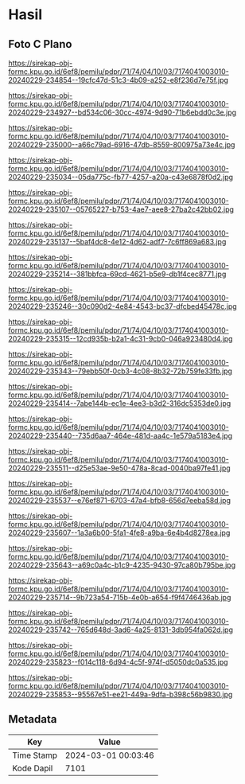 # Hasil

## Foto C Plano

https://sirekap-obj-formc.kpu.go.id/6ef8/pemilu/pdpr/71/74/04/10/03/7174041003010-20240229-234854--19cfc47d-51c3-4b09-a252-e8f236d7e75f.jpg

https://sirekap-obj-formc.kpu.go.id/6ef8/pemilu/pdpr/71/74/04/10/03/7174041003010-20240229-234927--bd534c06-30cc-4974-9d90-71b6ebdd0c3e.jpg

https://sirekap-obj-formc.kpu.go.id/6ef8/pemilu/pdpr/71/74/04/10/03/7174041003010-20240229-235000--a66c79ad-6916-47db-8559-800975a73e4c.jpg

https://sirekap-obj-formc.kpu.go.id/6ef8/pemilu/pdpr/71/74/04/10/03/7174041003010-20240229-235034--05da775c-fb77-4257-a20a-c43e6878f0d2.jpg

https://sirekap-obj-formc.kpu.go.id/6ef8/pemilu/pdpr/71/74/04/10/03/7174041003010-20240229-235107--05765227-b753-4ae7-aee8-27ba2c42bb02.jpg

https://sirekap-obj-formc.kpu.go.id/6ef8/pemilu/pdpr/71/74/04/10/03/7174041003010-20240229-235137--5baf4dc8-4e12-4d62-adf7-7c6ff869a683.jpg

https://sirekap-obj-formc.kpu.go.id/6ef8/pemilu/pdpr/71/74/04/10/03/7174041003010-20240229-235214--381bbfca-69cd-4621-b5e9-db1f4cec8771.jpg

https://sirekap-obj-formc.kpu.go.id/6ef8/pemilu/pdpr/71/74/04/10/03/7174041003010-20240229-235246--30c090d2-4e84-4543-bc37-dfcbed45478c.jpg

https://sirekap-obj-formc.kpu.go.id/6ef8/pemilu/pdpr/71/74/04/10/03/7174041003010-20240229-235315--12cd935b-b2a1-4c31-9cb0-046a923480d4.jpg

https://sirekap-obj-formc.kpu.go.id/6ef8/pemilu/pdpr/71/74/04/10/03/7174041003010-20240229-235343--79ebb50f-0cb3-4c08-8b32-72b759fe33fb.jpg

https://sirekap-obj-formc.kpu.go.id/6ef8/pemilu/pdpr/71/74/04/10/03/7174041003010-20240229-235414--7abe144b-ec1e-4ee3-b3d2-316dc5353de0.jpg

https://sirekap-obj-formc.kpu.go.id/6ef8/pemilu/pdpr/71/74/04/10/03/7174041003010-20240229-235440--735d6aa7-464e-481d-aa4c-1e579a5183e4.jpg

https://sirekap-obj-formc.kpu.go.id/6ef8/pemilu/pdpr/71/74/04/10/03/7174041003010-20240229-235511--d25e53ae-9e50-478a-8cad-0040ba97fe41.jpg

https://sirekap-obj-formc.kpu.go.id/6ef8/pemilu/pdpr/71/74/04/10/03/7174041003010-20240229-235537--e76ef871-6703-47a4-bfb8-656d7eeba58d.jpg

https://sirekap-obj-formc.kpu.go.id/6ef8/pemilu/pdpr/71/74/04/10/03/7174041003010-20240229-235607--1a3a6b00-5fa1-4fe8-a9ba-6e4b4d8278ea.jpg

https://sirekap-obj-formc.kpu.go.id/6ef8/pemilu/pdpr/71/74/04/10/03/7174041003010-20240229-235643--a69c0a4c-b1c9-4235-9430-97ca80b795be.jpg

https://sirekap-obj-formc.kpu.go.id/6ef8/pemilu/pdpr/71/74/04/10/03/7174041003010-20240229-235714--9b723a54-715b-4e0b-a654-f9f4746436ab.jpg

https://sirekap-obj-formc.kpu.go.id/6ef8/pemilu/pdpr/71/74/04/10/03/7174041003010-20240229-235742--765d648d-3ad6-4a25-8131-3db954fa062d.jpg

https://sirekap-obj-formc.kpu.go.id/6ef8/pemilu/pdpr/71/74/04/10/03/7174041003010-20240229-235823--f014c118-6d94-4c5f-974f-d5050dc0a535.jpg

https://sirekap-obj-formc.kpu.go.id/6ef8/pemilu/pdpr/71/74/04/10/03/7174041003010-20240229-235853--95567e51-ee21-449a-9dfa-b398c56b9830.jpg


## Metadata

| Key        | Value               |
| ---------- | ------------------- |
| Time Stamp | 2024-03-01 00:03:46 |
| Kode Dapil | 7101                |



